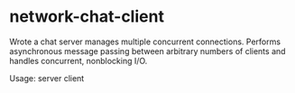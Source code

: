 # network-chat-client
Wrote a chat server manages multiple concurrent connections. Performs asynchronous message passing between arbitrary numbers of clients and handles concurrent, nonblocking I/O. 

Usage:
server <port number>
client <IP address> <port number>


